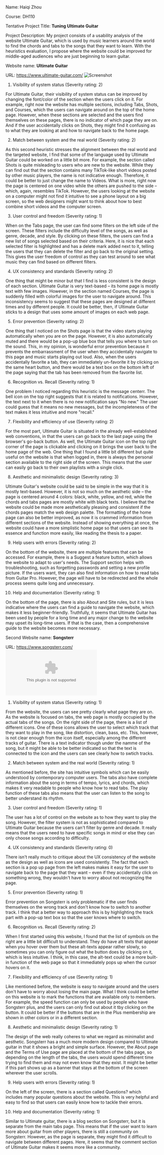 Name: Haiqi Zhou

Course: DH110

Tentative Project Title: __Tuning Ultimate Guitar__

Project Description: My project consists of a usability analysis of the website Ultimate Guitar, which is used by music learners around the world to find the chords and tabs to the songs that they want to learn. With the heuristics evaluation, I propose where the website could be improved for middle-aged audiences who are just beginning to learn guitar. 

Website name: __Ultimate Guitar__

URL: https://www.ultimate-guitar.com/
![Screenshot](https://www.ultimate-guitar.com/static/article/draft/75319_TURaiZqbTCjnj5AP_37917.jpg)

1. Visibility of system status (Severity rating: 2)

For Ultimate Guitar, their visibility of system status can be improved by changing the font/color of the section when the users click on it. For example, right now the website has multiple sections, including Tabs, Shots, and Courses, which the users can navigate around on the top of the home page. However, when these sections are selected and the users find themselves on these pages, there is no indicator of which page they are on. And if the user accidentally clicks on Shots, they might find it confusing as to what they are looking at and how to navigate back to the home page.

2. Match between system and the real world (Severity rating: 2)

As this second heuristic stresses the alignment between the real world and the targeted website, I find that some of the language used by Ultimate Guitar could be worked on a little bit more. For example, the section called Shots is quite misleading to users who are new to the website. While they can find out that the section contains many TikTok-like short videos posted by other music players, the name is not indicative enough. Therefore, it could be better to just change the name to Videos. What is more, right now the page is centered on one video while the others are pushed to the side – which, again, resembles TikTok. However, the users looking at the website on a computer might not find it intuitive to see a phone layout on a big screen, so the web designers might want to think about how to best combine short videos and the computer screen. 

3. User control and freedom (Severity rating: 1)

When on the Tabs page, the user can find some filters on the left side of the screen. These filters include the difficulty level of the songs, as well as genre, decade, and style. By clicking on these filters, the users can find a new list of songs selected based on their criteria. Here, it is nice that each selected filter is highlighted and has a delete mark added next to it, telling the users that they can delete the filter and go back to the original setting. This gives the user freedom of control as they can test around to see what music they can find based on different filters.

4. UX consistency and standards (Severity rating: 2)

One thing that might be minor but that I find is less consistent is the design of each section. Ultimate Guitar is very text-based – its home page is mostly text with few images. However, in the section named Courses, the page is suddenly filled with colorful images for the user to navigate around. This inconsistency seems to suggest that these pages are designed at different times and by different people. It could be better, then, if Ultimate Guitar sticks to a design that uses some amount of images on each web page. 

5. Error prevention (Severity rating: 2)

One thing that I noticed on the Shots page is that the video starts playing automatically when you are on the page. However, it is also automatically muted and there would be a pop-up blue box that tells you where to turn on the sound. This, in my opinion, is wonderful error prevention because it prevents the embarrassment of the user when they accidentally navigate to this page and music starts playing out loud. Also, when the users accidentally favorite a tab, they can immediately un-favorite it by clicking on the same heart button, and there would be a text box on the bottom left of the page saying that the tab has been removed from the favorite list. 

6. Recognition vs. Recall (Severity rating: 1)

One problem I noticed regarding this heuristic is the message centerr. The bell icon on the top right suggests that it is related to notifications. However, the text next to it when there is no new notification says "No new." The user could guess that it means no new messages, but the incompleteness of the text makes it less intuitive and more "recall."

7. Flexibility and efficiency of use (Severity rating: 2)

For the most part, Ultimate Guitar is situated in the already well-established web conventions, in that the users can go back to the last page using the browser's go-back button. As well, the Ultimate Guitar icon on the top right corner of the page is clickable and clicking on it brings the user back to the home page of the web. One thing that I found a little bit different but quite useful on the website is that when logged in, there is always the personal section available to the right side of the screen. This means that the user can easily go back to their own playlists with a single click. 

8. Aesthetic and minimalistic design (Severity rating: 3)

Ultimate Guitar's website could be said to be simple in the way that it is mostly text-based. However, it is not so much on the aesthetic side – the page is centered around 4 colors: black, white, yellow, and red, while the chords and tabs pages are mostly white with black texts. I believe that the website could be made more aesthetically pleasing and consistent if the chords pages match the web design palette. The formatting of the home page can also be better improved, as now it is crammed information from different sections of the website. Instead of showing everything at once, the website could have a more simplistic home page so that users can see its essence and function more easily, like reading the thesis to a paper.

9. Help users with errors (Severity rating: 2)

On the bottom of the website, there are multiple features that can be accessed. For example, there is a Suggest a feature button, which allows the website to adapt to user's needs. The Support section helps with troubleshooting, such as forgetting passwords and setting a new profile picture. If the users want, they can also find information on how to read tabs from Guitar Pro. However, the page will have to be redirected and the whole process seems quite long and unnecessary. 

10. Help and documentation (Severity rating: 1)

On the bottom of the page, there is also About and Site rules, but it is less indicative where the users can find a guide to navigate the website, which makes it less beginner-friendly. Truthfully, it seems that Ultimate Guitar has been used by people for a long time and any major change to the website may upset its long-time users. If that is the case, then a comprehensive guide to the website becomes more necessary. 

Second Website name: __Songsterr__

URL: https://www.songsterr.com/
![Screenshot](https://image.thum.io/get/auth/3406-rmthumb/width/800/crop/800/https://songsterr.com)

1. Visibility of system status (Severity rating: 1)

From the website, the users can see pretty clearly what page they are on. As the website is focused on tabs, the web page is mostly occupied by the actual tabs of the songs. On the right side of the page, there is a list of different icons. One of these icons allows the user to select which track that they want to play in the song, like distortion, clean, bass, etc. This, however, is not clear enough from the icon itself, especially among the different tracks of guitar. There is a text indicator though under the namme of the song, but it might be able to be better indicated so that the text is connected to the icon and the users can see clearly how to swtich tracks.


2. Match between system and the real world (Severity rating: 1)

As mentioned before, the site has intuitive symbols which can be easily understood by contemporary computer users. The tabs also have complete information about the song in terms of tempo, lyrics, and chords, which makes it very readable to people who know how to read tabs. The play function of these tabs also means that the user can listen to the song to better understand its rhythm. 

3. User control and freedom (Severity rating: 1)

The user has a lot of control on the website as to how they want to play the song. However, the filter system is not as sophisticated compared to Ultimate Guitar because the users can't filter by genre and decade. It really means that the users need to have specific songs in mind or else they can only choose songs according to difficulty. 

4. UX consistency and standards (Severity rating: 0)

There isn't really much to critique about the UX consistency of the website as the design as well as icons are used consistently. The fact that each section is a pop up page from the left makes makes it easy for the user to navigate back to the page that they want – even if they accidentally click on something wrong, they wouldn't have to worry about not recognizing the page.

5. Error prevention (Severity rating: 1)

Error prevention on Songsterr is only problematic if the user finds themselves on the wrong track and don't know how to switch to another track. I think that a better way to approach this is by highlighting the track part with a pop-up text box so that the user knows where to switch. 

6.  Recognition vs. Recall (Severity rating: 2)

When I first started using this website, I found that the list of symbols on the right are a little bit difficult to understand. They do have alt texts that appear when you hover over them but these alt-texts appear rather slowly, so sometimes you can only figure out what the button does by clicking on it, which is less intuitive. I think, in this case, the alt-text could be a more built-in function of the web page so that it immediately pops up when the cursor hovers on it.

7.  Flexibility and efficiency of use (Severity rating: 1)

Like mentioned before, the website is easy to navigate around and the users don't have to worry about losing the main page. What I think could be better on this website is to mark the functions that are available only to members. For example, the speed function can only be used by people who have Songsterr plus, and the users can only find out about it tby clicking on the button. It could be better if the buttons that are in the Plus membership are shown in other colors or in a different section.

8. Aesthetic and minimalistic design (Severity rating: 1)

The design of the web really coheres to what we regard as minimalist and aesthetic. Songsterr has a much more modern design compared to Ultimate guitar in that it shows a bright and simple surface. However, the About page and the Terms of Use page are placed at the bottom of the tabs page, so depending on the length of the tabs, the users would spend different time trying to find them and may not even know that they exist. It might be better if this part shows up as a banner that stays at the bottom of the screen wherever the user scrolls.

9. Help users with errors (Severity rating: 1)

On the left of the screen, there is a section called Questions? which includes many popular questions about the website. This is very helpful and easy to find so that users can easily know how to tackle their errors. 

10. Help and documentation (Severity rating: 1)

Similar to Ultimate guitar, there is a blog section on Songsterr, but it is separate from the main tabs page. This means that if the user want to learn more about guitar from other players, there is still a community on Songsterr. However, as the page is separate, they might find it difficult to navigate between different pages. Here, it seems that the comment section of Ultimate Guitar makes it seems more like a community.
